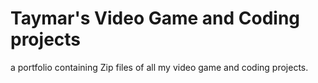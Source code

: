 # Taymar's Video Game and Coding projects
a portfolio containing Zip files of all my video game and coding projects.


